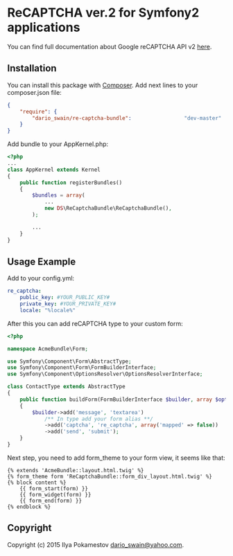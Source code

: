 ReCAPTCHA ver.2 for Symfony2 applications
================================================

You can find full documentation about Google reCAPTCHA API v2 [here](http://developers.google.com/recaptcha/intro).

Installation
------------

You can install this package with [Composer](http://getcomposer.org/).
Add next lines to your composer.json file:

``` json
{
    "require": {
        "dario_swain/re-captcha-bundle":                 "dev-master"
    }
}
```

Add bundle to your AppKernel.php:

``` php
<?php
...
class AppKernel extends Kernel
{
    public function registerBundles()
    {
        $bundles = array(
            ...
            new DS\ReCaptchaBundle\ReCaptchaBundle(),
        );

        ...
    }
}

```


Usage Example
-------------

Add to your config.yml:

``` yaml
re_captcha:
    public_key: #YOUR_PUBLIC_KEY#
    private_key: #YOUR_PRIVATE_KEY#
    locale: "%locale%"
```

After this you can add reCAPTCHA type to your custom form:

``` php
<?php

namespace AcmeBundle\Form;

use Symfony\Component\Form\AbstractType;
use Symfony\Component\Form\FormBuilderInterface;
use Symfony\Component\OptionsResolver\OptionsResolverInterface;

class ContactType extends AbstractType
{
    public function buildForm(FormBuilderInterface $builder, array $options)
    {
        $builder->add('message', 'textarea')
            /** In type add your form alias **/
			->add('captcha', 're_captcha', array('mapped' => false))
			->add('send', 'submit');
    }
}

```

Next step, you need to add form_theme to your form view, it seems like that:

```twig
{% extends 'AcmeBundle::layout.html.twig' %}
{% form_theme form 'ReCaptchaBundle::form_div_layout.html.twig' %}
{% block content %}
    {{ form_start(form) }}
    {{ form_widget(form) }}
    {{ form_end(form) }}
{% endblock %}
```

Copyright
---------

Copyright (c) 2015 Ilya Pokamestov <dario_swain@yahoo.com>.